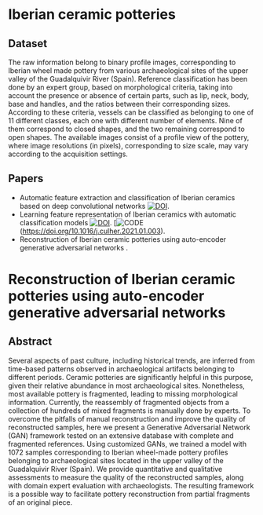 
# Iberian ceramic potteries

## Dataset
The raw information belong to binary profile images, corresponding to Iberian wheel made pottery from various archaeological sites of the upper valley of the Guadalquivir River (Spain). 
Reference classification has been done by an expert group, based on morphological criteria, taking 
into account the presence or absence of certain parts, such as lip, neck, body, base and handles, and the ratios between their corresponding sizes.
According to these criteria, vessels can be classified as belonging to one of 11 different classes, each one with different number of elements. Nine of them
correspond to closed shapes, and the two remaining correspond to open shapes. The available images consist of a profile view of the pottery, where image resolutions (in pixels), corresponding to size scale, may vary according to the acquisition settings.

## Papers

- Automatic feature extraction and classification of Iberian ceramics based on deep convolutional networks [![DOI](https://img.shields.io/badge/DOI-10.1016/j.culher.2019.06.005.svg)](https://doi.org/10.1016/j.culher.2019.06.005).
- Learning feature representation of Iberian ceramics with automatic classification models [![DOI](https://img.shields.io/badge/DOI-10.1016/j.culher.2021.01.003.svg)](https://doi.org/10.1016/j.culher.2021.01.003).
[![CODE](https://img.shields.io/badge/CODE.svg)(https://doi.org/10.1016/j.culher.2021.01.003).
- Reconstruction of Iberian ceramic potteries using auto-encoder generative adversarial networks .





# Reconstruction of Iberian ceramic potteries using auto-encoder generative adversarial networks

## Abstract
Several aspects of past culture, including historical trends, are inferred from time-based patterns observed in archaeological artifacts belonging to different periods. Ceramic potteries are significantly helpful in this purpose, given their relative abundance in most archaeological sites. Nonetheless, most available pottery is fragmented, leading to missing morphological information. Currently, the reassembly of fragmented objects from a collection of hundreds of mixed fragments is manually done by experts. To overcome the pitfalls of manual reconstruction and improve the quality of reconstructed samples, here we present a Generative Adversarial Network (GAN) framework tested on an extensive database with complete and fragmented references. Using customized GANs, we trained a model with 1072 samples corresponding to Iberian wheel-made pottery profiles belonging to archaeological sites located in the upper valley of the Guadalquivir River (Spain). We provide quantitative and qualitative assessments to measure the quality of the reconstructed samples, along with domain expert evaluation with archaeologists. The resulting framework is a possible way to facilitate pottery reconstruction from partial fragments of an original piece. 